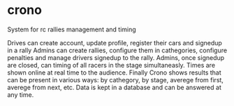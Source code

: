 # crono
System for rc rallies management and timing

Drives can create account, update profile, register their cars and signedup in a rally
Admins can create rallies, configure them in cathegories, configure penalties and manage drivers signedup to the rally.
Admins, once signedup are closed, can timing of all racers in the stage simultaneasly. Times are shown online at real time to the audience.
Finally Crono shows results that can be present in various ways: by cathegory, by stage, averege from first, averege from next, etc.
Data is kept in a database and can be answered at any time.
